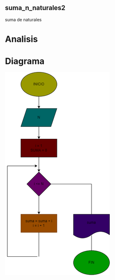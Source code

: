 ## suma_n_naturales2
suma de naturales

# Analisis

# Diagrama 

![Diagrama de flujo](diagramasuma.png "Diagrama de flujo")
